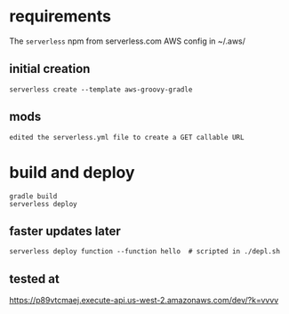 
# requirements

The `serverless` npm from serverless.com
AWS config in ~/.aws/

## initial creation

    serverless create --template aws-groovy-gradle

## mods

    edited the serverless.yml file to create a GET callable URL

# build and deploy

    gradle build
    serverless deploy

## faster updates later

    serverless deploy function --function hello  # scripted in ./depl.sh

## tested at

https://p89vtcmaej.execute-api.us-west-2.amazonaws.com/dev/?k=vvvv

